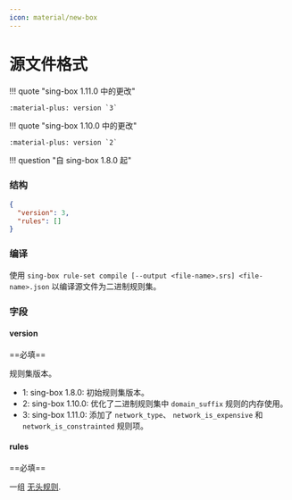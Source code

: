 ```yaml
---
icon: material/new-box
---
```


# 源文件格式

!!! quote "sing-box 1.11.0 中的更改"

    :material-plus: version `3`

!!! quote "sing-box 1.10.0 中的更改"

    :material-plus: version `2`

!!! question "自 sing-box 1.8.0 起"

### 结构

```json
{
  "version": 3,
  "rules": []
}
```

### 编译

使用 `sing-box rule-set compile [--output <file-name>.srs] <file-name>.json` 以编译源文件为二进制规则集。

### 字段

#### version

==必填==

规则集版本。

* 1: sing-box 1.8.0: 初始规则集版本。
* 2: sing-box 1.10.0: 优化了二进制规则集中 `domain_suffix` 规则的内存使用。
* 3: sing-box 1.11.0: 添加了 `network_type`、 `network_is_expensive` 和 `network_is_constrainted` 规则项。

#### rules

==必填==

一组 [无头规则](../headless-rule/).
